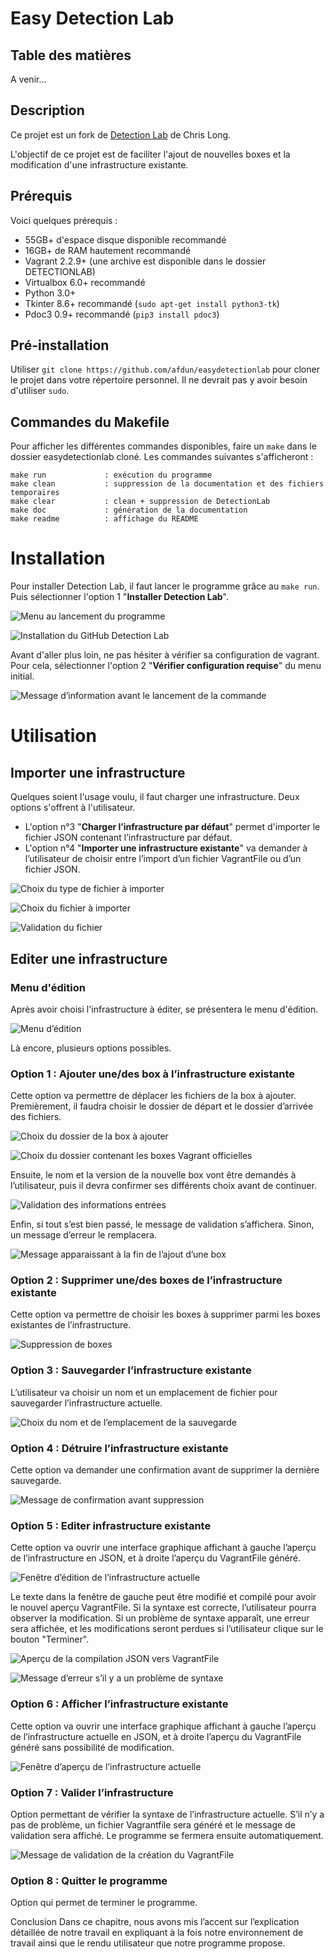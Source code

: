 # Easy Detection Lab

## Table des matières
A venir...

## Description

Ce projet est un fork de [Detection Lab](https://github.com/clong/DetectionLab) de Chris Long.

L'objectif de ce projet est de faciliter l'ajout de nouvelles boxes et la modification d'une infrastructure existante.


## Prérequis

Voici quelques prérequis :
* 55GB+ d'espace disque disponible recommandé
* 16GB+ de RAM hautement recommandé
* Vagrant 2.2.9+ (une archive est disponible dans le dossier DETECTIONLAB)
* Virtualbox 6.0+ recommandé
* Python 3.0+
* Tkinter 8.6+ recommandé (`sudo apt-get install python3-tk`)
* Pdoc3 0.9+ recommandé (`pip3 install pdoc3`)

## Pré-installation

Utiliser `git clone https://github.com/afdun/easydetectionlab` pour cloner le projet dans votre répertoire personnel.
Il ne devrait pas y avoir besoin d'utiliser `sudo`.

## Commandes du Makefile

Pour afficher les différentes commandes disponibles, faire un `make` dans le dossier easydetectionlab cloné. Les commandes suivantes s'afficheront :
```
make run             : exécution du programme
make clean           : suppression de la documentation et des fichiers temporaires
make clear           : clean + suppression de DetectionLab
make doc             : génération de la documentation
make readme          : affichage du README
```

# Installation

Pour installer Detection Lab, il faut lancer le programme grâce au `make run`. Puis sélectionner l'option 1 "**Installer Detection Lab**".

![Menu au lancement du programme](https://user-images.githubusercontent.com/34754768/121226373-c751c900-c88a-11eb-942f-b2882e13f062.png)

![Installation du GitHub Detection Lab](https://user-images.githubusercontent.com/34754768/121226451-de90b680-c88a-11eb-896a-4b2f71286742.png)

Avant d'aller plus loin, ne pas hésiter à vérifier sa configuration de vagrant. Pour cela, sélectionner l'option 2 "**Vérifier configuration requise**" du menu initial.

![Message d’information avant le lancement de la commande](https://user-images.githubusercontent.com/34754768/121226757-33343180-c88b-11eb-87e6-19d94bd09630.png)


# Utilisation

## Importer une infrastructure

Quelques soient l'usage voulu, il faut charger une infrastructure. Deux options s'offrent à l'utilisateur.
* L'option n°3 "**Charger l’infrastructure par défaut**" permet d'importer le fichier JSON contenant l’infrastructure par défaut.
* L'option n°4 "**Importer une infrastructure existante**" va demander à l’utilisateur de choisir entre l’import d’un fichier VagrantFile ou d’un fichier JSON.


![Choix du type de fichier à importer](https://user-images.githubusercontent.com/34754768/121227075-7a222700-c88b-11eb-9ab1-e090133239ee.png)


![Choix du fichier à importer](https://user-images.githubusercontent.com/34754768/121226872-4d6e0f80-c88b-11eb-9c98-bc40b2b64ba3.png)


![Validation du fichier](https://user-images.githubusercontent.com/34754768/121227271-ab025c00-c88b-11eb-844a-87ba324425e2.png)


## Editer une infrastructure

### Menu d'édition

Après avoir choisi l'infrastructure à éditer, se présentera le menu d'édition.

![Menu d’édition](https://user-images.githubusercontent.com/34754768/121227356-bf465900-c88b-11eb-9d49-9bfdbc11de5f.png)

Là encore, plusieurs options possibles.


### Option 1 : Ajouter une/des box à l’infrastructure existante

Cette option va permettre de déplacer les fichiers de la box à ajouter. Premièrement, il faudra choisir le dossier de départ et le dossier d’arrivée des fichiers.


![Choix du dossier de la box à ajouter](https://user-images.githubusercontent.com/34754768/121227652-19dfb500-c88c-11eb-96d5-a6e749263680.png)


![Choix du dossier contenant les boxes Vagrant officielles](https://user-images.githubusercontent.com/34754768/121227667-1e0bd280-c88c-11eb-885f-6d0db551f450.png)


Ensuite, le nom et la version de la nouvelle box vont être demandés à l’utilisateur, puis il devra confirmer ses différents choix avant de continuer.

![Validation des informations entrées](https://user-images.githubusercontent.com/34754768/121227677-2237f000-c88c-11eb-9781-4c510b6da5f3.png)


Enfin, si tout s’est bien passé, le message de validation s’affichera. Sinon, un message d’erreur le remplacera.

![Message apparaissant à la fin de l’ajout d’une box](https://user-images.githubusercontent.com/34754768/121227688-26640d80-c88c-11eb-88be-6b585eb65f33.png)



### Option 2 : Supprimer une/des boxes de l’infrastructure existante

Cette option va permettre de choisir les boxes à supprimer parmi les boxes existantes de l’infrastructure.

![Suppression de boxes](https://user-images.githubusercontent.com/34754768/121227723-311ea280-c88c-11eb-933b-096c86ad99f9.png)



### Option 3 : Sauvegarder l’infrastructure existante

L’utilisateur va choisir un nom et un emplacement de fichier pour sauvegarder l’infrastructure actuelle.

![Choix du nom et de l’emplacement de la sauvegarde](https://user-images.githubusercontent.com/34754768/121227753-3845b080-c88c-11eb-8192-cfd2a0bf1467.png)



### Option 4 : Détruire l’infrastructure existante

Cette option va demander une confirmation avant de supprimer la dernière sauvegarde.

![Message de confirmation avant suppression](https://user-images.githubusercontent.com/34754768/121227784-43004580-c88c-11eb-9a73-1888087a96e7.png)


### Option 5 : Editer infrastructure existante

Cette option va ouvrir une interface graphique affichant à gauche l’aperçu de l’infrastructure en JSON, et à droite l’aperçu du VagrantFile généré.

![Fenêtre d’édition de l’infrastructure actuelle](https://user-images.githubusercontent.com/34754768/121227817-4b588080-c88c-11eb-8043-9f3dbf8c69a9.png)


Le texte dans la fenêtre de gauche peut être modifié et compilé pour avoir le nouvel aperçu VagrantFile. Si la syntaxe est correcte, l’utilisateur pourra observer la modification. Si un problème de syntaxe apparaît, une erreur sera affichée, et les modifications seront perdues si l’utilisateur clique sur le bouton "Terminer".

![Aperçu de la compilation JSON vers VagrantFile](https://user-images.githubusercontent.com/34754768/121227864-58756f80-c88c-11eb-829e-5f2c37677195.png)


![Message d’erreur s’il y a un problème de syntaxe](https://user-images.githubusercontent.com/34754768/121227893-61664100-c88c-11eb-9c89-5b34ea6095b2.png)


### Option 6 : Afficher l’infrastructure existante

Cette option va ouvrir une interface graphique affichant à gauche l’aperçu de l’infrastructure actuelle en JSON, et à droite l’aperçu du VagrantFile généré sans possibilité de modification.

![Fenêtre d’aperçu de l’infrastructure actuelle](https://user-images.githubusercontent.com/34754768/121227911-675c2200-c88c-11eb-8f82-f5c5b0cbd6e7.png)


### Option 7 : Valider l’infrastructure

Option permettant de vérifier la syntaxe de l’infrastructure actuelle. S’il n’y a pas de problème, un fichier Vagrantfile sera généré et le message de validation sera affiché. Le programme se fermera ensuite automatiquement.

![Message de validation de la création du VagrantFile](https://user-images.githubusercontent.com/34754768/121227951-7511a780-c88c-11eb-9650-22e19a839a42.png)


### Option 8 : Quitter le programme
Option qui permet de terminer le programme.

Conclusion
Dans ce chapitre, nous avons mis l’accent sur l’explication détaillée de notre travail en expliquant à la fois notre environnement de travail ainsi que le rendu utilisateur que notre programme propose.
